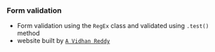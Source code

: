 ### Form validation

- Form validation using the `RegEx` class and validated using `.test()` method
- website built by [`A Vidhan Reddy`](https://linktr.ee/itsvidhanreddy)
